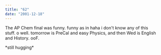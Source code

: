 ```yaml
---
title: "62"
date: "2001-12-18"
---
```


The AP Chem final was funny. funny as in haha i don't know any of this stuff. o well. tomorrow is PreCal and easy Physics, and then Wed is English and History. ooF.

\*still hugging\*
